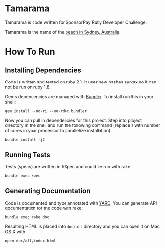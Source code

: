 # Tamarama

Tamarama is code written for SponsorPay Ruby Developer Challenge.

Tamarama is the name of the [beach in Sydney, Australia](https://en.wikipedia.org/wiki/Tamarama).

# How To Run

## Installing Dependencies

Code is written and tested on ruby 2.1. It uses new hashes syntax so it can not be run on ruby 1.8.

Gems dependencies are managed with [Bundler](http://bundler.io/v1.6/rationale.html). To install run this in your shell:

```shell
gem install --no-ri --no-rdoc bundler
```

Now you can pull in dependencies for this project. Step into project directory in the shell and run the following command (replace `2` with number of cores in your processor to parallelize installation):

```shell
bundle install -j2
```

## Running Tests

Tests (specs) are written in RSpec and could be run with rake:

```shell
bundle exec spec
```

## Generating Documentation

Code is documented and type annotated with [YARD](http://rubydoc.info/gems/yard/). You can generate API documentation for the code with rake:

```shell
bundle exec rake doc
```

Resulting HTML is placed into `doc/all` directory and you can open it on Mac OS X with

```shell
open doc/all/index.html
```
